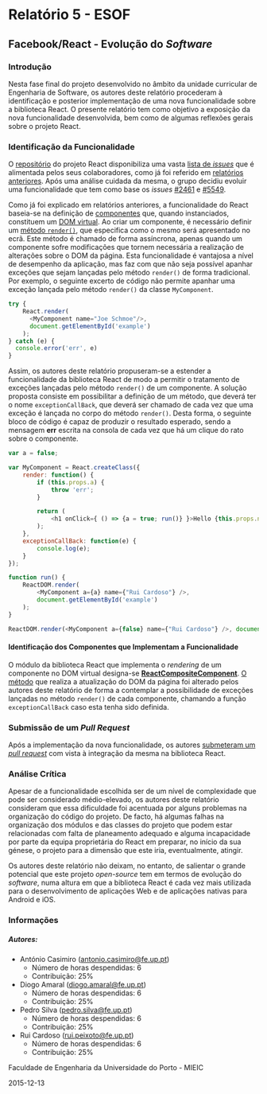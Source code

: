 # Relatório 5 - ESOF
## Facebook/React - Evolução do *Software*

### <a name="introducao"></a>Introdução

Nesta fase final do projeto desenvolvido no âmbito da unidade curricular de Engenharia de Software, os autores deste relatório procederam à identificação e posterior implementação de uma nova funcionalidade sobre a biblioteca React. O presente relatório tem como objetivo a exposição da nova funcionalidade desenvolvida, bem como de algumas reflexões gerais sobre o projeto React.


### <a name="feature"></a>Identificação da Funcionalidade

O [repositório](https://github.com/facebook/react) do projeto React disponibiliza uma vasta [lista de *issues*](https://github.com/facebook/react/issues) que é alimentada pelos seus colaboradores, como já foi referido em [relatórios anteriores](./Relatorio_2.md#levantamento). Após uma análise cuidada da mesma, o grupo decidiu evoluir uma funcionalidade que tem como base os *issues* [#2461](https://github.com/facebook/react/issues/2461) e [#5549](https://github.com/facebook/react/issues/5549).

Como já foi explicado em relatórios anteriores, a funcionalidade do React baseia-se na definição de [componentes](http://facebook.github.io/react/docs/component-specs.html) que, quando instanciados, constituem um [DOM virtual](http://facebook.github.io/react/docs/glossary.html). Ao criar um componente, é necessário definir um [método `render()`](http://facebook.github.io/react/docs/component-specs.html#render), que especifica como o mesmo será apresentado no ecrã. Este método é chamado de forma assíncrona, apenas quando um componente sofre modificações que tornem necessária a realização de alterações sobre o DOM da página. Esta funcionalidade é vantajosa a nível de desempenho da aplicação, mas faz com que não seja possível apanhar exceções que sejam lançadas pelo método `render()` de forma tradicional. Por exemplo, o seguinte excerto de código não permite apanhar uma exceção lançada pelo método `render()` da classe `MyComponent`.

```javascript
try {
	React.render(
	  <MyComponent name="Joe Schmoe"/>,
	  document.getElementById('example')
	); 
} catch (e) {
  console.error('err', e)
}
```

Assim, os autores deste relatório propuseram-se a estender a funcionalidade da biblioteca React de modo a permitir o tratamento de exceções lançadas pelo método `render()` de um componente. A solução proposta consiste em possibilitar a definição de um método, que deverá ter o nome `exceptionCallBack`, que deverá ser chamado de cada vez que uma exceção é lançada no corpo do método `render()`. Desta forma, o seguinte bloco de código é capaz de produzir o resultado esperado, sendo a mensagem **err** escrita na consola de cada vez que há um clique do rato sobre o componente.

```javascript
var a = false;

var MyComponent = React.createClass({
	render: function() {
		if (this.props.a) {
			throw 'err';
		}

		return (      
			<h1 onClick={ () => {a = true; run()} }>Hello {this.props.name}</h1>      
		);
	},
	exceptionCallBack: function(e) {
		console.log(e);
	}	
});

function run() {
	ReactDOM.render(
		<MyComponent a={a} name={"Rui Cardoso"} />,
		document.getElementById('example')
	);
}

ReactDOM.render(<MyComponent a={false} name={"Rui Cardoso"} />, document.getElementById('example'));
```

#### <a name="componentes"></a>Identificação dos Componentes que Implementam a Funcionalidade

O módulo da biblioteca React que implementa o *rendering* de um componente no DOM virtual designa-se [**ReactCompositeComponent**](https://github.com/facebook/react/blob/master/src/renderers/shared/reconciler/ReactCompositeComponent.js). [O método](https://github.com/rppc/react/blob/feature/src/renderers/shared/reconciler/ReactCompositeComponent.js#L787) que realiza a atualização do DOM da página foi alterado pelos autores deste relatório de forma a contemplar a possibilidade de exceções lançadas no método `render()` de cada componente, chamando a função `exceptionCallBack` caso esta tenha sido definida.

### <a name="submissao"></a>Submissão de um *Pull Request*

Após a implementação da nova funcionalidade, os autores [submeteram um *pull request*](https://github.com/facebook/react/pull/5615) com vista à integração da mesma na biblioteca React.

### <a name="analise"></a>Análise Crítica

Apesar de a funcionalidade escolhida ser de um nível de complexidade que pode ser considerado médio-elevado, os autores deste relatório consideram que essa dificuldade foi acentuada por alguns problemas na organização do código do projeto. De facto, há algumas falhas na organização dos módulos e das classes do projeto que podem estar relacionadas com falta de planeamento adequado e alguma incapacidade por parte da equipa proprietária do React em preparar, no início da sua génese, o projeto para a dimensão que este iria, eventualmente, atingir.

Os autores deste relatório não deixam, no entanto, de salientar o grande potencial que este projeto *open-source* tem em termos de evolução do *software*, numa altura em que a biblioteca React é cada vez mais utilizada para o desenvolvimento de aplicações Web e de aplicações nativas para Android e iOS.

### <a name="info"></a>Informações

##### Autores:

* António Casimiro (antonio.casimiro@fe.up.pt)
	* Número de horas despendidas: 6
	* Contribuição: 25%
* Diogo Amaral (diogo.amaral@fe.up.pt)
	* Número de horas despendidas: 6
	* Contribuição: 25%
* Pedro Silva (pedro.silva@fe.up.pt)
	* Número de horas despendidas: 6
	* Contribuição: 25%
* Rui Cardoso (rui.peixoto@fe.up.pt)
	* Número de horas despendidas: 6
	* Contribuição: 25%

Faculdade de Engenharia da Universidade do Porto - MIEIC

2015-12-13
